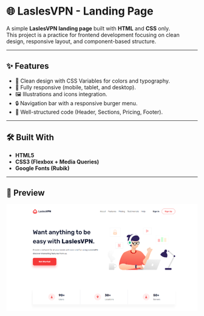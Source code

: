 # 🌐 LaslesVPN - Landing Page

A simple **LaslesVPN landing page** built with **HTML** and **CSS** only.  
This project is a practice for frontend development focusing on clean design, responsive layout, and component-based structure.

---

## ✨ Features

- 🎨 Clean design with CSS Variables for colors and typography.
- 📱 Fully responsive (mobile, tablet, and desktop).
- 🖼️ Illustrations and icons integration.
- 🔒 Navigation bar with a responsive burger menu.
- 🎯 Well-structured code (Header, Sections, Pricing, Footer).

---

## 🛠️ Built With

- **HTML5**
- **CSS3 (Flexbox + Media Queries)**
- **Google Fonts (Rubik)**

---

## 📸 Preview

![LaslesVPN Screenshot](./Screenshot.png)
